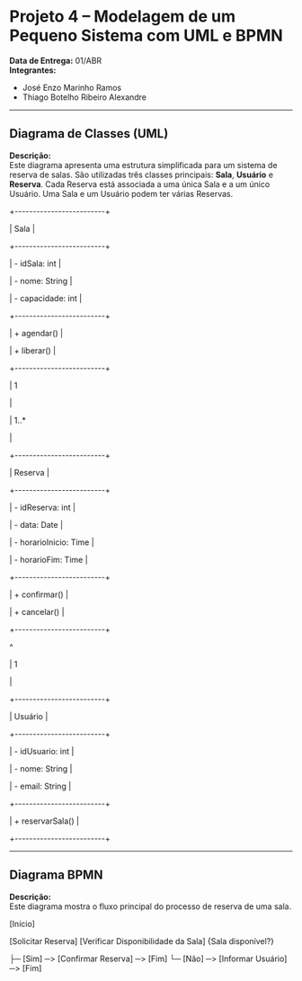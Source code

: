 # Projeto 4 – Modelagem de um Pequeno Sistema com UML e BPMN

**Data de Entrega:** 01/ABR  
**Integrantes:**  
- José Enzo Marinho Ramos
- Thiago Botelho Ribeiro Alexandre

---

## Diagrama de Classes (UML)

**Descrição:**  
Este diagrama apresenta uma estrutura simplificada para um sistema de reserva de salas. São utilizadas três classes principais: **Sala**, **Usuário** e **Reserva**. Cada Reserva está associada a uma única Sala e a um único Usuário. Uma Sala e um Usuário podem ter várias Reservas.

+-------------------------+

| Sala |

+-------------------------+

| - idSala: int |

| - nome: String |

| - capacidade: int |

+-------------------------+

| + agendar() |

| + liberar() |

+-------------------------+

| 1

|

| 1..*

|

+-------------------------+

| Reserva |

+-------------------------+

| - idReserva: int |

| - data: Date |

| - horarioInicio: Time |

| - horarioFim: Time |

+-------------------------+

| + confirmar() |

| + cancelar() |

+-------------------------+

^

| 1

|

+-------------------------+

| Usuário |

+-------------------------+

| - idUsuario: int |

| - nome: String |

| - email: String |

+-------------------------+

| + reservarSala() |

+-------------------------+

---

## Diagrama BPMN

**Descrição:**  
Este diagrama mostra o fluxo principal do processo de reserva de uma sala.

[Início]

[Solicitar Reserva] [Verificar Disponibilidade da Sala] {Sala disponível?}

├─ [Sim] ─> [Confirmar Reserva] ─> [Fim]                       └─ [Não] ─> [Informar Usuário] ─> [Fim]
